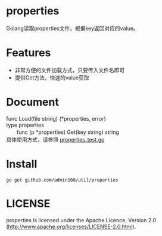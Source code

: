 properties
==========

Golang读取properties文件，根据key返回对应的value。  

Features
==========

 - 非常方便的文件加载方式，只要传入文件名即可
 - 提供Get方法，快速的value获取

Document
=========

func Load(file string) (*properties, error)   
type properties   
　　func (p *properties) Get(key string) string  
具体使用方式，请参照 [properties_test.go][1]

Install
==========

    go get github.com/admin100/util/properties

LICENSE
==========

properties is licensed under the Apache Licence, Version 2.0 (http://www.apache.org/licenses/LICENSE-2.0.html).


  [1]: https://github.com/admin100/util/blob/master/properties/properties_test.go